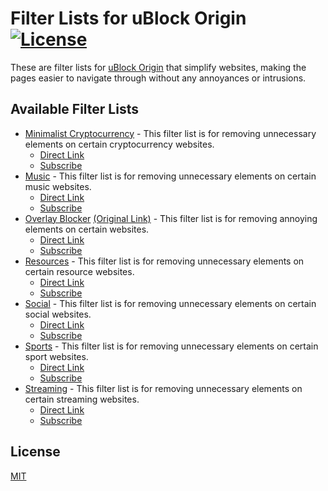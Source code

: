 # Filter Lists for uBlock Origin [![License](https://img.shields.io/badge/License-MIT-blue.svg)](https://github.com/MrBukLau/Filter-Lists-for-uBlock-Origin/blob/master/LICENSE)
These are filter lists for [uBlock Origin](https://chrome.google.com/webstore/detail/ublock-origin/cjpalhdlnbpafiamejdnhcphjbkeiagm) that simplify websites, making the pages easier to navigate through 
without any annoyances or intrusions.

## Available Filter Lists
* [Minimalist Cryptocurrency](https://github.com/MrBukLau/Filter-Lists-for-uBlock-Origin/blob/master/minimalistcryptocurrencyfilterlist.txt) - This filter list is for removing unnecessary elements on certain cryptocurrency websites.
  - [Direct Link](https://raw.githubusercontent.com/MrBukLau/Filter-Lists-for-uBlock-Origin/master/minimalistcryptocurrencyfilterlist.txt)
  - [Subscribe](https://subscribe.adblockplus.org/?location=https://raw.githubusercontent.com/MrBukLau/Filter-Lists-for-uBlock-Origin/master/minimalistcryptocurrencyfilterlist.txt&title=Minimalist%20Cryptocurrency%20Filter%20List)
* [Music](https://github.com/MrBukLau/Filter-Lists-for-uBlock-Origin/blob/master/musicfilterlist.txt) - This filter list is for removing unnecessary elements on certain music websites.
  - [Direct Link](https://raw.githubusercontent.com/MrBukLau/Filter-Lists-for-uBlock-Origin/master/musicfilterlist.txt)
  - [Subscribe](https://subscribe.adblockplus.org/?location=https://raw.githubusercontent.com/MrBukLau/Filter-Lists-for-uBlock-Origin/master/musicfilterlist.txt&title=Music%20Filter%20List)
* [Overlay Blocker](https://github.com/MrBukLau/Filter-Lists-for-uBlock-Origin/blob/master/overlayblockerfilterlist.txt) 
[(Original Link)](https://github.com/LordBadmintonofYorkshire/Overlay-Blocker) - This filter list is for removing annoying elements on certain websites.
  - [Direct Link](https://raw.githubusercontent.com/MrBukLau/Filter-Lists-for-uBlock-Origin/master/overlayblockerfilterlist.txt)
  - [Subscribe](https://subscribe.adblockplus.org/?location=https://raw.githubusercontent.com/MrBukLau/Filter-Lists-for-uBlock-Origin/master/overlayblockerfilterlist.txt&title=Overlay%20Blocker%20Filter%20List)
* [Resources](https://github.com/MrBukLau/Filter-Lists-for-uBlock-Origin/blob/master/resourcesfilterlist.txt) - This filter list is for removing unnecessary elements on certain resource websites.
  - [Direct Link](https://raw.githubusercontent.com/MrBukLau/Filter-Lists-for-uBlock-Origin/master/resourcesfilterlist.txt)
  - [Subscribe](https://subscribe.adblockplus.org/?location=https://raw.githubusercontent.com/MrBukLau/Filter-Lists-for-uBlock-Origin/master/resourcesfilterlist.txt&title=Resources%20Filter%20List)
* [Social](https://github.com/MrBukLau/Filter-Lists-for-uBlock-Origin/blob/master/socialfilterlist.txt) - This filter list is for removing unnecessary elements on certain social websites.
  - [Direct Link](https://raw.githubusercontent.com/MrBukLau/Filter-Lists-for-uBlock-Origin/master/socialfilterlist.txt)
  - [Subscribe](https://subscribe.adblockplus.org/?location=https://raw.githubusercontent.com/MrBukLau/Filter-Lists-for-uBlock-Origin/master/socialfilterlist.txt&title=Social%20Filter%20List)
* [Sports](https://github.com/MrBukLau/Filter-Lists-for-uBlock-Origin/blob/master/sportsfilterlist.txt) - This filter list is for removing unnecessary elements on certain sport websites.
  - [Direct Link](https://raw.githubusercontent.com/MrBukLau/Filter-Lists-for-uBlock-Origin/master/sportsfilterlist.txt)
  - [Subscribe](https://subscribe.adblockplus.org/?location=https://raw.githubusercontent.com/MrBukLau/Filter-Lists-for-uBlock-Origin/master/sportsfilterlist.txt&title=Sports%20Filter%20List)
* [Streaming](https://github.com/MrBukLau/Filter-Lists-for-uBlock-Origin/blob/master/streamingfilterlist.txt) - This filter list is for removing unnecessary elements on certain streaming websites.
  - [Direct Link](https://raw.githubusercontent.com/MrBukLau/Filter-Lists-for-uBlock-Origin/master/streamingfilterlist.txt)
  - [Subscribe](https://subscribe.adblockplus.org/?location=https://raw.githubusercontent.com/MrBukLau/Filter-Lists-for-uBlock-Origin/master/streamingfilterlist.txt&title=Streaming%20Filter%20List)
  
## License
[MIT](https://github.com/MrBukLau/Filter-Lists-for-uBlock-Origin/blob/master/LICENSE)
